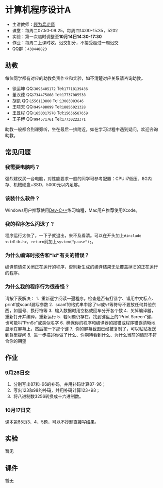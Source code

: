 # 计算机程序设计A

- 主讲教师：[顾为兵老师](mailto:wbgu@ustc.edu.cn)
- 课堂：每周二07:50-09:25，每周四14:00-15:35，5202
- 实验：第一次临时调整至**10月14日14:30-17:30**
- 作业：每周二上课时收，迟交扣分，不接受超过一周迟交
- QQ群：`438448823`

## 助教

每位同学都有对应的助教负责作业和实验，如不清楚对应关系请咨询助教。

- 徐运坤 QQ:`3095405172` Tel:`17718139436`
- 董汉德 QQ:`734475868` Tel:`17737085538`
- 胡凯 QQ:`1556113800` Tel:`13083083846`
- 王啸天 QQ:`949488099` Tel:`18856021328`
- 王昱程 QQ:`1650317570` Tel:`15656587659`
- 王子博 QQ:`994571761` Tel:`17730222371`

助教一般都会到课旁听，坐在最后一排附近，如在学习过程中遇到疑问，欢迎咨询助教。

## 常见问题

### 我需要电脑吗？
强烈建议买一台电脑，对性能要求一般的同学可参考配置：CPU i7低压、8G内存、机械硬盘+SSD，5000元以内足够。

### 该装什么软件？
Windows用户推荐使用[Dev-C++](https://sourceforge.net/projects/orwelldevcpp/files/latest/download)练习编程，Mac用户推荐使用Xcode。

### 我的程序怎么闪退了？
程序运行太快了，一下子就退出，来不及看清。可以在开头加上`#include <stdlib.h>`，`return`前加上`system("pause");`。

### 为什么编译时报告和“ld”有关的错误？
编译前请先关闭正在运行的程序，否则新生成的编译结果无法覆盖掉旧的正在运行的程序。

### 为什么我的程序行为很奇怪？
请按下表解决：
1.  重新逐字阅读一遍程序，检查是否有打错字、误用中文标点、printf或scanf漏写参数
2.  scanf的格式串中除了`%d`或`%f`等符号不要放任何其他东西，如逗号、换行符等
3.  输入数据时用空格或回车分开各个数
4.  关掉编译器，重新打开并编译，重新运行
5.  若问题仍存在，找到键盘上的“Print Screen”键，也可能叫“PrnSc”或类似名字
6.  确保你的程序和编译器的报错或程序错误清晰地显示在屏幕上，然后按一下那个键
7.  你的屏幕截图已经被复制了，可以粘贴发送到群里提问
8.  进一步描述你做了什么、你期待看到什么、为什么当前的情形不符合你的期望

## 作业

### 9月26日交

1.  分别写出87和-96的补码，并用补码计算87-96；
2.  写出123和98的补码，并用补码计算123+98；
3.  将八进制数3256转换成十六进制数。

### 10月17日交

课本第85页3、4、5题，可以不抄题直接写结果。

## 实验

暂无

## 课件

暂无
